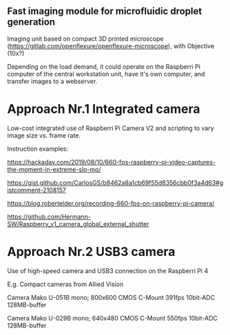 ## Fast imaging module for microfluidic droplet generation

Imaging unit based on compact 3D printed microscope (https://gitlab.com/openflexure/openflexure-microscope), with Objective (10x?)

Depending on the load demand, it could operate on the Raspberri Pi computer of the central workstation unit, have it's own computer, and transfer images to a webserver.


# Approach Nr.1 Integrated camera

Low-cost integrated use of Raspberri Pi Camera V2 and scripting to vary image size vs. frame rate.

Instruction examples:

https://hackaday.com/2019/08/10/660-fps-raspberry-pi-video-captures-the-moment-in-extreme-slo-mo/

https://gist.github.com/CarlosGS/b8462a8a1cb69f55d8356cbb0f3a4d63#gistcomment-2108157

https://blog.robertelder.org/recording-660-fps-on-raspberry-pi-camera/

https://github.com/Hermann-SW/Raspberry_v1_camera_global_external_shutter


# Approach Nr.2 USB3 camera

Use of high-speed camera and USB3 connection on the Raspberri Pi 4

E.g. Compact cameras from Allied Vision 

Camera Mako U-051B mono; 800x600 CMOS C-Mount 391fps 10bit-ADC 128MB-buffer

Camera Mako U-029B mono; 640x480 CMOS C-Mount 550fps 10bit-ADC 128MB-buffer
